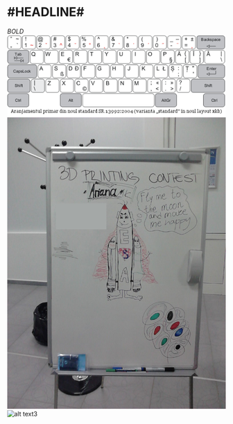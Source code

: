 #HEADLINE#
==========
*BOLD*
![alt text](keyboard.png)
![alt text2](DSC_0028.jpg)
![alt text3](keyb)